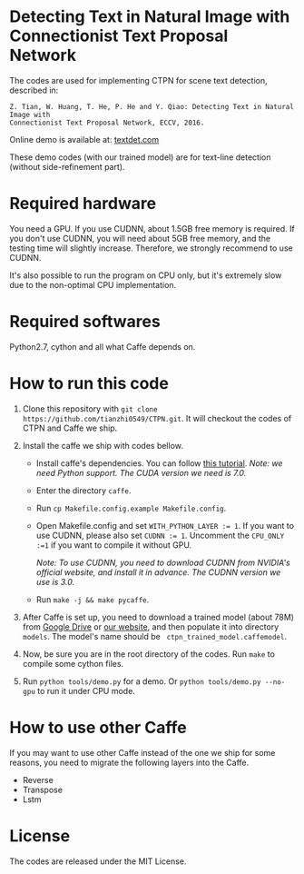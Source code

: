# Detecting Text in Natural Image with Connectionist Text Proposal Network
The codes are used for implementing CTPN for scene text detection, described in: 

    Z. Tian, W. Huang, T. He, P. He and Y. Qiao: Detecting Text in Natural Image with
    Connectionist Text Proposal Network, ECCV, 2016.

Online demo is available at: [textdet.com](http://textdet.com)

These demo codes (with our trained model) are for text-line detection (without 
side-refinement part).

# Required hardware
You need a GPU. If you use CUDNN, about 1.5GB free memory is required. If you don't use CUDNN, you will need about 5GB free memory, and the testing time will slightly increase. Therefore, we strongly recommend to use CUDNN.

It's also possible to run the program on CPU only, but it's extremely slow due to the non-optimal CPU implementation.
# Required softwares
Python2.7, cython and all what Caffe depends on.

# How to run this code

1. Clone this repository with `git clone https://github.com/tianzhi0549/CTPN.git`. It will checkout the codes of CTPN and Caffe we ship.

2. Install the caffe we ship with codes bellow.
    * Install caffe's dependencies. You can follow [this tutorial](http://caffe.berkeleyvision.org/installation.html). *Note: we need Python support. The CUDA version we need is 7.0.*
    * Enter the directory `caffe`.
    * Run `cp Makefile.config.example Makefile.config`.
    * Open Makefile.config and set `WITH_PYTHON_LAYER := 1`. If you want to use CUDNN, please also set `CUDNN := 1`. Uncomment the `CPU_ONLY :=1` if you want to compile it without GPU.

      *Note: To use CUDNN, you need to download CUDNN from NVIDIA's official website, and install it in advance. The CUDNN version we use is 3.0.*
    * Run `make -j && make pycaffe`.

3. After Caffe is set up, you need to download a trained model (about 78M) from [Google Drive](https://drive.google.com/open?id=0B7c5Ix-XO7hqQWtKQ0lxTko4ZGs) or [our website](http://textdet.com/downloads/ctpn_trained_model.caffemodel), and then populate it into directory `models`. The model's name should be ` ctpn_trained_model.caffemodel`.

4. Now, be sure you are in the root directory of the codes. Run `make` to compile some cython files.

5. Run `python tools/demo.py` for a demo. Or `python tools/demo.py --no-gpu` to run it under CPU mode.

# How to use other Caffe
If you may want to use other Caffe instead of the one we ship for some reasons, you need to migrate the following layers into the Caffe.
* Reverse
* Transpose
* Lstm

# License
The codes are released under the MIT License.
